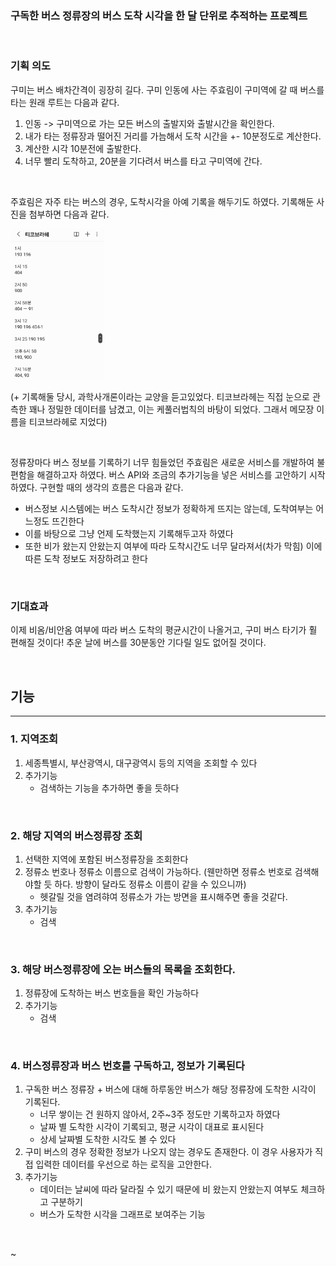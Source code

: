 

### 구독한 버스 정류장의 버스 도착 시각을 한 달 단위로 추적하는 프로젝트

<br/>

### 기획 의도
구미는 버스 배차간격이 굉장히 길다. 구미 인동에 사는 주효림이 구미역에 갈 때 버스를 타는 원래 루트는 다음과 같다.
1. 인동 -> 구미역으로 가는 모든 버스의 출발지와 출발시간을 확인한다.
2. 내가 타는 정류장과 떨어진 거리를 가늠해서 도착 시간을 +- 10분정도로 계산한다.
3. 계산한 시각 10분전에 출발한다.
4. 너무 빨리 도착하고, 20분을 기다려서 버스를 타고 구미역에 간다.

<br/>

주효림은 자주 타는 버스의 경우, 도착시각을 아예 기록을 해두기도 하였다. 기록해둔 사진을 첨부하면 다음과 같다.

<img src="img.png" width=150/>

(+ 기록해둘 당시, 과학사개론이라는 교양을 듣고있었다. 티코브라헤는 직접 눈으로 관측한 꽤나 정밀한 데이터를 남겼고, 이는 케풀러법칙의 바탕이 되었다. 그래서 메모장 이름을 티코브라헤로 지었다)

<br/>

정류장마다 버스 정보를 기록하기 너무 힘들었던 주효림은 새로운 서비스를 개발하여 불편함을 해결하고자 하였다.
버스 API와 조금의 추가기능을 넣은 서비스를 고안하기 시작하였다. 구현할 때의 생각의 흐름은 다음과 같다.


- 버스정보 시스템에는 버스 도착시간 정보가 정확하게 뜨지는 않는데, 도착여부는 어느정도 뜨긴한다
- 이를 바탕으로 그냥 언제 도착했는지 기록해두고자 하였다
- 또한 비가 왔는지 안왔는지 여부에 따라 도착시간도 너무 달라져서(차가 막힘) 이에 따른 도착 정보도 저장하려고 한다 

<br/>

### 기대효과
이제 비옴/비안옴 여부에 따라 버스 도착의 평균시간이 나올거고, 구미 버스 타기가 훨 편해질 것이다! 추운 날에 버스를 30분동안 기다릴 일도 없어질 것이다.


<br/>

## 기능

---

### 1. 지역조회

1. 세종특별시, 부산광역시, 대구광역시 등의 지역을 조회할 수 있다
2. 추가기능 
   - 검색하는 기능을 추가하면 좋을 듯하다

<br/>

### 2. 해당 지역의 버스정류장 조회

1. 선택한 지역에 포함된 버스정류장을 조회한다
2. 정류소 번호나 정류소 이름으로 검색이 가능하다. (웬만하면 정류소 번호로 검색해야할 듯 하다. 방향이 달라도 정류소 이름이 같을 수 있으니까)
   - 헷갈릴 것을 염려햐여 정류소가 가는 방면을 표시해주면 좋을 것같다.
3. 추가기능
   - 검색

<br/>

### 3. 해당 버스정류장에 오는 버스들의 목록을 조회한다. 

1. 정류장에 도착하는 버스 번호들을 확인 가능하다
2. 추가기능
   - 검색

<br/>

### 4. 버스정류장과 버스 번호를 구독하고, 정보가 기록된다

1. 구독한 버스 정류장 + 버스에 대해 하루동안 버스가 해당 정류장에 도착한 시각이 기록된다.
   - 너무 쌓이는 건 원하지 않아서, 2주~3주 정도만 기록하고자 하였다
   - 날짜 별 도착한 시각이 기록되고, 평균 시각이 대표로 표시된다
   - 상세 날짜별 도착한 시각도 볼 수 있다 
2. 구미 버스의 경우 정확한 정보가 나오지 않는 경우도 존재한다. 이 경우 사용자가 직접 입력한 데이터를 우선으로 하는 로직을 고안한다.
3. 추가기능
   - 데이터는 날씨에 따라 달라질 수 있기 때문에 비 왔는지 안왔는지 여부도 체크하고 구분하기
   - 버스가 도착한 시각을 그래프로 보여주는 기능


<br/>

~

